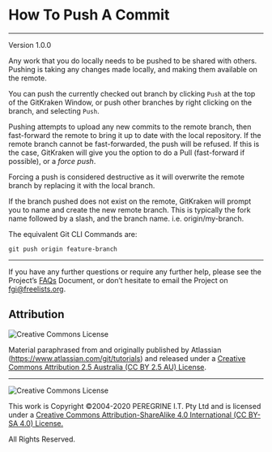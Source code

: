 # How To Push A Commit

---

Version 1.0.0

Any work that you do locally needs to be pushed to be shared with others. Pushing is taking any changes made locally, and making them available on the remote.

You can push the currently checked out branch by clicking `Push` at the top of the GitKraken Window, or push other branches by right clicking on the branch, and selecting `Push`.

Pushing attempts to upload any new commits to the remote branch, then fast-forward the remote to bring it up to date with the local repository. If the remote branch cannot be fast-forwarded, the push will be refused. If this is the case, GitKraken will give you the option to do a Pull (fast-forward if possible), or a *force push*.

Forcing a push is considered destructive as it will overwrite the remote branch by replacing it with the local branch.

If the branch pushed does not exist on the remote, GitKraken will prompt you to name and create the new remote branch. This is typically the fork name followed by a slash, and the branch name. i.e. origin/my-branch.

The equivalent Git CLI Commands are:

~~~
git push origin feature-branch
~~~

---

If you have any further questions or require any further help, please see the Project&rsquo;s [FAQs](FAQs.md) Document, or don&rsquo;t hesitate to email the Project on <fgi@freelists.org>.

## Attribution

![Creative Commons License](https://i.creativecommons.org/l/by-sa/2.5/au/88x31.png "Creative Commons License")

Material paraphrased from and originally published by Atlassian (https://www.atlassian.com/git/tutorials) and released under a [Creative Commons Attribution 2.5 Australia (CC BY 2.5 AU) License](http://creativecommons.org/licenses/by/2.5/au/).

---

![Creative Commons License](https://i.creativecommons.org/l/by-sa/4.0/88x31.png "Creative Commons License")

This work is Copyright &copy;2004-2020 PEREGRINE I.T. Pty Ltd and is licensed under a [Creative Commons Attribution-ShareAlike 4.0 International (CC BY-SA 4.0) License.](https://creativecommons.org/licenses/by-sa/4.0/)

All Rights Reserved.
